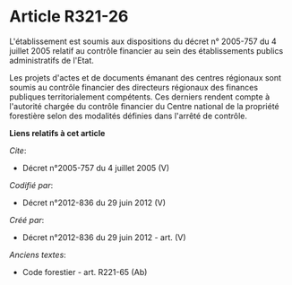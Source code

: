 # Article R321-26

L'établissement est soumis aux dispositions du décret n° 2005-757 du 4 juillet 2005 relatif au contrôle financier au sein des
établissements publics administratifs de l'Etat. 

Les projets d'actes et de documents émanant des centres régionaux sont soumis au contrôle financier des directeurs régionaux
des finances publiques territorialement compétents. Ces derniers rendent compte à l'autorité chargée du contrôle financier du
Centre national de la propriété forestière selon des modalités définies dans l'arrêté de contrôle.

**Liens relatifs à cet article**

_Cite_:

  - Décret n°2005-757 du 4 juillet 2005 (V)

_Codifié par_:

  - Décret n°2012-836 du 29 juin 2012 (V)

_Créé par_:

  - Décret n°2012-836 du 29 juin 2012 - art. (V)

_Anciens textes_:

  - Code forestier - art. R221-65 (Ab)
